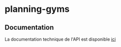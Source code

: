 # planning-gyms

## Documentation
La documentation technique de l'API est disponible [ici](https://aboubakardiakite.github.io/planning-gyms/index.html)


